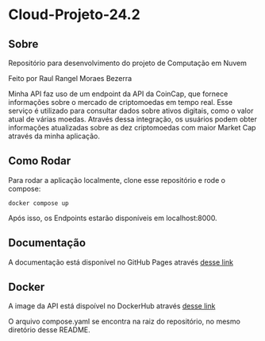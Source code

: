# Cloud-Projeto-24.2

## Sobre

Repositório para desenvolvimento do projeto de Computação em Nuvem

Feito por Raul Rangel Moraes Bezerra

Minha API faz uso de um endpoint da API da CoinCap, que fornece informações sobre o mercado de criptomoedas em tempo real. Esse serviço é utilizado para consultar dados sobre ativos digitais, como o valor atual de várias moedas. Através dessa integração, os usuários podem obter informações atualizadas sobre as dez criptomoedas com maior Market Cap através da minha aplicação.

## Como Rodar

Para rodar a aplicação localmente, clone esse repositório e rode o compose:

```
docker compose up
```

Após isso, os Endpoints estarão disponíveis em localhost:8000.

## Documentação

A documentação está disponível no GitHub Pages através [desse link](https://raulrangelmb.github.io/Cloud-Projeto-24.2/)

## Docker

A image da API está dispoível no DockerHub através [desse link](https://hub.docker.com/r/raulrangelmb/api-coin)

O arquivo compose.yaml se encontra na raiz do repositório, no mesmo diretório desse README.